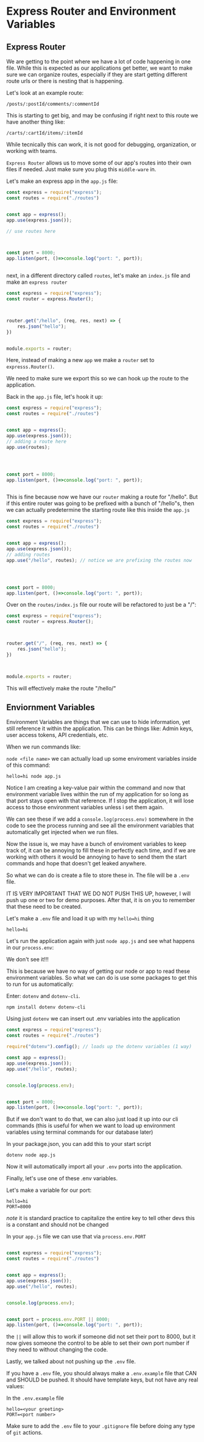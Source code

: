 # Express Router and Environment Variables

## Express Router


We are getting to the point where we have a lot of code happening in one file. While this is expected as our applications get better, we want to make sure we can organize routes, especially if they are start getting different route urls or there is nesting that is happening.

Let's look at an example route:

`/posts/:postId/comments/:commentId`

This is starting to get big, and may be confusing if right next to this route we have another thing like:

`/carts/:cartId/items/:itemId`

While tecnically this can work, it is not good for debugging, organization, or working with teams.


`Express Router` allows us to move some of our app's routes into their own files if needed. Just make sure you plug this `middle-ware` in.


Let's make an express app in the `app.js` file:

```js
const express = require("express");
const routes = require("./routes")


const app = express();
app.use(express.json());

// use routes here



const port = 8000;
app.listen(port, ()=>console.log("port: ", port));



```


next, in a different directory called `routes`, let's make an `index.js` file and make an `express router`

```js
const express = require("express");
const router = express.Router();



router.get("/hello", (req, res, next) => {
    res.json("hello");
})


module.exports = router;


```


Here, instead of making a new `app` we make a `router` set to `expresss.Router()`.

We need to make sure we export this so we can hook up the route to the application.

Back in the `app.js` file, let's hook it up:

```js
const express = require("express");
const routes = require("./routes")


const app = express();
app.use(express.json());
// adding a route here
app.use(routes);




const port = 8000;
app.listen(port, ()=>console.log("port: ", port));



```


This is fine because now we have our `router` making a route for "/hello". But if this entire router was going to be prefixed with a bunch of "/hello"s, then we can actually predetermine the starting route like this inside the `app.js`

```js
const express = require("express");
const routes = require("./routes")


const app = express();
app.use(express.json());
// adding routes
app.use("/hello", routes); // notice we are prefixing the routes now




const port = 8000;
app.listen(port, ()=>console.log("port: ", port));


```

Over on the `routes/index.js` file our route will be refactored to just be a "/":

```js
const express = require("express");
const router = express.Router();



router.get("/", (req, res, next) => {
    res.json("hello");
})



module.exports = router;

```


This will effectively make the route "/hello/"


## Enviornment Variables

Environment Variables are things that we can use to hide information, yet still reference it within the application. This can be things like: Admin keys, user access tokens, API credentials, etc.


When we run commands like:

`node <file name>` we can actually load up some enviroment variables inside of this command:

```
hello=hi node app.js
```

Notice I am creating a key-value pair within the command and now that environment variable lives within the run of my application for so long as that port stays open with that reference. If I stop the application, it will lose access to those environment variables unless i set them again.

We can see these if we add a `console.log(process.env)` somewhere in the code to see the process running and see all the environment variables that automatically get injected when we run files.


Now the issue is, we may have a bunch of enviroment variables to keep track of, it can be annoying to fill these in perfectly each time, and if we are working with others it would be annoying to have to send them the start commands and hope that doesn't get leaked anywhere.


So what we can do is create a file to store these in. The file will be a `.env` file.

IT IS VERY IMPORTANT THAT WE DO NOT PUSH THIS UP, however, I will push up one or two for demo purposes. After that, it is on you to remember that these need to be created.


Let's make a `.env` file and load it up with my `hello=hi` thing

```
hello=hi
```

Let's run the application again with just `node app.js` and see what happens in our `process.env`:

We don't see it!!!

This is because we have no way of getting our node or app to read these environment variables. So what we can do is use some packages to get this to run for us automatically:

Enter: `dotenv` and `dotenv-cli`.

`npm install dotenv dotenv-cli`

Using just `dotenv` we can insert out .env variables into the application


```js
const express = require("express");
const routes = require("./routes")

require("dotenv").config(); // loads up the dotenv variables (1 way)

const app = express();
app.use(express.json());
app.use("/hello", routes);


console.log(process.env);


const port = 8000;
app.listen(port, ()=>console.log("port: ", port));


```

But if we don't want to do that, we can also just load it up into our cli commands (this is useful for when we want to load up environment variables using terminal commands for our database later)


In your package.json, you can add this to your start script
```
dotenv node app.js
```


Now it will automatically import all your `.env` ports into the application.


Finally, let's use one of these .env variables.

Let's make a variable for our port:

```
hello=hi
PORT=8000
```

*note* it is standard practice to capitalize the entire key to tell other devs this is a constant and should not be changed


In your `app.js` file we can use that via `process.env.PORT`

```js

const express = require("express");
const routes = require("./routes")


const app = express();
app.use(express.json());
app.use("/hello", routes);


console.log(process.env);


const port = process.env.PORT || 8000;
app.listen(port, ()=>console.log("port: ", port));

```

the `||` will allow this to work if someone did not set their port to 8000, but it now gives someone the control to be able to set their own port number if they need to without changing the code.



Lastly, we talked about not pushing up the `.env` file.

If you have a `.env` file, you should always make a `.env.example` file that CAN and SHOULD be pushed. It should have template keys, but not have any real values:

In the `.env.example` file

```
hello=<your greeting>
PORT=<port number>
```
Make sure to add the `.env` file to your `.gitignore` file before doing any type of `git` actions.
